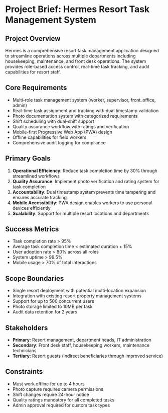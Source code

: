 # Project Brief: Hermes Resort Task Management System

## Project Overview
Hermes is a comprehensive resort task management application designed to streamline operations across multiple departments including housekeeping, maintenance, and front desk operations. The system provides role-based access control, real-time task tracking, and audit capabilities for resort staff.

## Core Requirements
- Multi-role task management system (worker, supervisor, front_office, admin)
- Real-time task assignment and tracking with dual timestamp validation
- Photo documentation system with categorized requirements
- Shift scheduling with dual-shift support
- Quality assurance workflow with ratings and verification
- Mobile-first Progressive Web App (PWA) design
- Offline capabilities for field workers
- Comprehensive audit logging for compliance

## Primary Goals
1. **Operational Efficiency**: Reduce task completion time by 30% through streamlined workflows
2. **Quality Assurance**: Implement photo verification and rating system for task completion
3. **Accountability**: Dual timestamp system prevents time tampering and ensures accurate tracking
4. **Mobile Accessibility**: PWA design enables workers to use personal devices efficiently
5. **Scalability**: Support for multiple resort locations and departments

## Success Metrics
- Task completion rate > 95%
- Average task completion time < estimated duration + 15%
- User adoption rate > 80% across all roles
- System uptime > 99.5%
- Mobile usage > 70% of total interactions

## Scope Boundaries
- Single resort deployment with potential multi-location expansion
- Integration with existing resort property management systems
- Support for up to 500 concurrent users
- Photo storage limited to 10MB per task
- Audit data retention for 2 years

## Stakeholders
- **Primary**: Resort management, department heads, IT administration
- **Secondary**: Front desk staff, housekeeping workers, maintenance technicians
- **Tertiary**: Resort guests (indirect beneficiaries through improved service)

## Constraints
- Must work offline for up to 4 hours
- Photo capture requires camera permissions
- Shift changes require 24-hour notice
- Quality ratings mandatory for all completed tasks
- Admin approval required for custom task types
